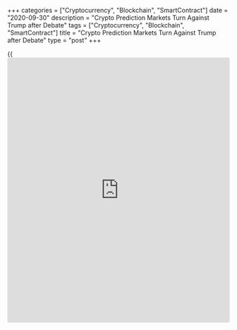 +++
categories = ["Cryptocurrency", "Blockchain", "SmartContract"]
date = "2020-09-30"
description = "Crypto Prediction Markets Turn Against Trump after Debate"
tags = ["Cryptocurrency", "Blockchain", "SmartContract"]
title = "Crypto Prediction Markets Turn Against Trump after Debate"
type = "post"
+++

{{<iframe id="large-banner" src="https://www.bounty.group/#slide=17.0" width="100%" height="600" scrolling="no" style="border: 0px solid rgb(216, 221, 230); border-radius: 3px;">}}

Emerging Ethereum-powered predictions platform Polymarket produced six-
figure volume amid the first presidential debates. The first debate of
the 2020 U.S. presidential election had no clear winner, but crypto-
powered prediction platforms are having a field day.

![Crypto Prediction Markets Turn Against Trump After First Debate][1]

Election futures on crypto derivatives exchange FTX boomed, with the
platform’s CEO reporting more than $4 million in open interest trying to
pick the winner between Democrat Joe Biden, and Republican Donald Trump.
On FTX, Trump’s brash debate performance got a big thumbs down and drove
a 10% crash in the price of futures contracts backing his re-election.

Volumes on FTX are amplified by leverage. On predictive platforms that
do not offer leverage, more modest six-figure volumes were recorded.
Polymarket saw more than $100,000 in volume flow into its ‘Will Trump
win the 2020 U.S. presidential election?’ market on September 30, with
sentiment similarly shifting against the incumbent president over the
course of the debate. Almost 55 percent believe Trump will not win the
election.

Speaking to Cointelegraph, Polymarket founder, Shayne Coplan, said the
platform was designed to find answers to issues “people really want to
know about rather than just things that they want to speculate:”

The platform uses an automatic market maker (AMM) for price discovery,
with all market participants effectively trading against the AMM’s
liquidity pool. Ideas for markets can be submitted from Polymarket’s
users, and are curated by firm’s executives to ensure that the [terms](https://www.fintechee.com/terms/) and
conditions pertaining to specific markets are “unambiguous.”

_Source:[FXPro][2]_

   1. /files/downloads/3/1/e/31ef781f154469fcc995461d6b7d56dc_429ba14d9259751b491168e4018b8190.png
   2. /geturl/index/3032b870bbcd6fde374d734e463bea9db02f6068/